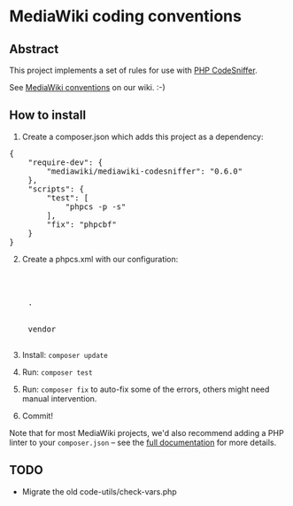 # MediaWiki coding conventions #

## Abstract ##
This project implements a set of rules for use with [PHP CodeSniffer](https://pear.php.net/package/PHP_CodeSniffer).

See [MediaWiki conventions](https://www.mediawiki.org/wiki/Manual:Coding_conventions/PHP) on our wiki. :-)


## How to install ##
1. Create a composer.json which adds this project as a dependency:

<pre>
{
	"require-dev": {
		"mediawiki/mediawiki-codesniffer": "0.6.0"
	},
	"scripts": {
		"test": [
			"phpcs -p -s"
		],
		"fix": "phpcbf"
	}
}
</pre>

2. Create a phpcs.xml with our configuration:

<pre>
<?xml version="1.0"?>
<ruleset>
	<rule ref="vendor/mediawiki/mediawiki-codesniffer/MediaWiki"/>
	<file>.</file>
	<arg name="extensions" value="php,php5,inc"/>
	<arg name="encoding" value="utf8"/>
	<exclude-pattern>vendor</exclude-pattern>
</ruleset>
</pre>

3. Install: `composer update`

4. Run: `composer test`

5. Run: `composer fix` to auto-fix some of the errors, others might need manual intervention.

6. Commit!

Note that for most MediaWiki projects, we'd also recommend adding a PHP linter to your `composer.json` – see the [full documentation](https://www.mediawiki.org/wiki/Continuous_integration/Entry_points#PHP) for more details.


## TODO ##
* Migrate the old code-utils/check-vars.php

